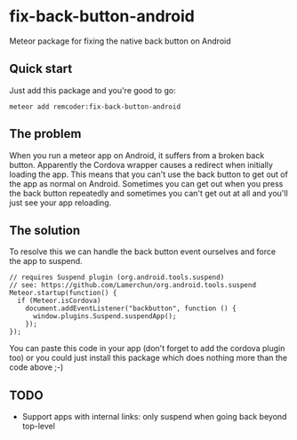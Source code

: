 # fix-back-button-android
Meteor package for fixing the native back button on Android

## Quick start
Just add this package and you're good to go:

    meteor add remcoder:fix-back-button-android

## The problem
When you run a meteor app on Android, it suffers from a broken back button. 
Apparently the Cordova wrapper causes a redirect when initially loading the app.
This means that you can't use the back button to get out of the app as normal on Android. 
Sometimes you can get out when you press the back button repeatedly 
and sometimes you can't get out at all and you'll just see your app reloading.

## The solution
To resolve this we can handle the back button event ourselves and force the app to suspend.

    // requires Suspend plugin (org.android.tools.suspend)
    // see: https://github.com/Lamerchun/org.android.tools.suspend
    Meteor.startup(function() {
      if (Meteor.isCordova)
        document.addEventListener("backbutton", function () {
          window.plugins.Suspend.suspendApp();
        });
    });

You can paste this code in your app (don't forget to add the cordova plugin too) or you could just install this package which does nothing more than the code above ;-)

## TODO
 - Support apps with internal links: only suspend when going back beyond top-level
    
